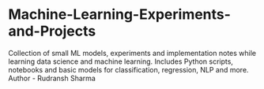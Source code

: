 # Machine-Learning-Experiments-and-Projects
Collection of small ML models, experiments and implementation notes while learning data science and machine learning. Includes Python scripts, notebooks and basic models for classification, regression, NLP and more.
<br>
Author - Rudransh Sharma
